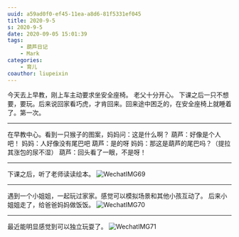 ```yaml
---
uuid: a59ad0f0-ef45-11ea-a8d6-81f5331ef045
title: 2020-9-5
s: 2020-9-5
date: 2020-09-05 15:01:39
tags:
	- 葫芦日记
	- Mark
categories:
	- 育儿
coauthor: liupeixin
---
```


今天去上早教，刚上车主动要求坐安全座椅。 老父十分开心。
下课之后一只不想要，要玩。后来说回家看巧虎，才肯回来。回来途中困乏的，在安全座椅上就睡着了。第一次。

---

在早教中心。看到一只猴子的图案，妈妈问：这是什么啊？
葫芦：好像是个人吧！
妈妈：人好像没有尾巴吧
葫芦：是的呀
妈妈：那这是葫芦的尾巴吗？（提拉其涨包的尿不湿）
葫芦：回头看了一眼，不是呀！

---

下课之后，听了老师读读绘本。
![WechatIMG69](http://beiming-public.liupei.xin/typora-images/2020-9-5/WechatIMG69.jpg)

----

遇到一个小姐姐，一起玩过家家。感觉可以模拟场景和其他小孩互动了。
后来小姐姐走了，给爸爸妈妈做饭饭。
![WechatIMG70](http://beiming-public.liupei.xin/typora-images/2020-9-5/WechatIMG70.jpg)

---

最近能明显感觉到可以独立玩耍了。
![WechatIMG71](http://beiming-public.liupei.xin/typora-images/2020-9-5/WechatIMG71.jpg)